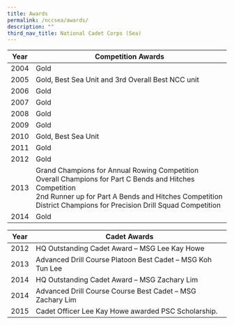 ```yaml
---
title: Awards
permalink: /nccsea/awards/
description: ""
third_nav_title: National Cadet Corps (Sea)
---
```

<table>
<thead>
  <tr>
    <th>Year</th>
    <th>Competition Awards</th>
  </tr>
</thead>
<tbody>
  <tr>
    <td>2004</td>
    <td>Gold</td>
  </tr>
  <tr>
    <td>2005</td>
    <td>Gold, Best Sea Unit and 3rd Overall Best NCC unit</td>
  </tr>
  <tr>
    <td>2006</td>
    <td>Gold</td>
  </tr>
  <tr>
    <td>2007</td>
    <td>Gold</td>
  </tr>
  <tr>
    <td>2008</td>
    <td>Gold</td>
  </tr>
  <tr>
    <td>2009</td>
    <td>Gold</td>
  </tr>
  <tr>
    <td>2010</td>
    <td>Gold, Best Sea Unit</td>
  </tr>
  <tr>
    <td>2011</td>
    <td>Gold</td>
  </tr>
  <tr>
    <td>2012</td>
    <td>Gold</td>
  </tr>
  <tr>
    <td>2013</td>
    <td>Grand Champions for Annual Rowing Competition<br>Overall Champions for Part C Bends and Hitches Competition<br>2nd Runner up for Part A Bends and Hitches Competition<br>District Champions for Precision Drill Squad Competition</td>
  </tr>
  <tr>
    <td>2014</td>
    <td>Gold</td>
  </tr>
</tbody>
</table>

<table>
<thead>
  <tr>
    <th>Year</th>
    <th>Cadet Awards</th>
  </tr>
</thead>
<tbody>
  <tr>
    <td> 2012</td>
    <td> HQ Outstanding Cadet Award – MSG Lee Kay Howe</td>
  </tr>
  <tr>
    <td> 2013</td>
    <td> Advanced Drill Course Platoon Best Cadet – MSG Koh Tun Lee</td>
  </tr>
  <tr>
    <td> 2014</td>
    <td> HQ Outstanding Cadet Award – MSG Zachary Lim</td>
  </tr>
  <tr>
    <td> 2014</td>
    <td> Advanced Drill Course Course Best Cadet – MSG Zachary Lim</td>
  </tr>
  <tr>
    <td> 2015</td>
    <td>Cadet Officer Lee Kay Howe awarded PSC Scholarship.</td>
  </tr>
</tbody>
</table>